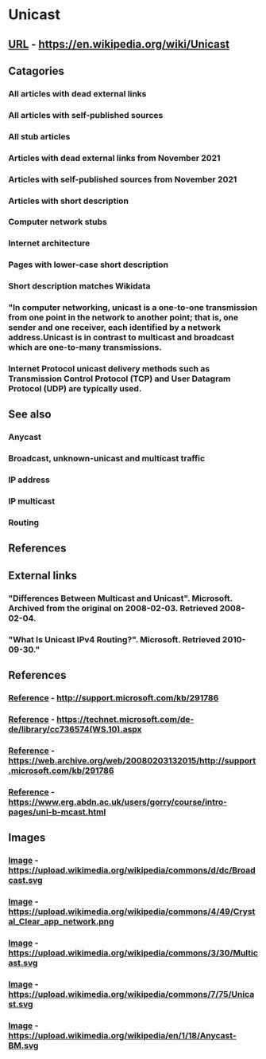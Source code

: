 # Unicast
## [URL](https://en.wikipedia.org/wiki/Unicast) - https://en.wikipedia.org/wiki/Unicast
## Catagories
### All articles with dead external links
### All articles with self-published sources
### All stub articles
### Articles with dead external links from November 2021
### Articles with self-published sources from November 2021
### Articles with short description
### Computer network stubs
### Internet architecture
### Pages with lower-case short description
### Short description matches Wikidata
### "In computer networking, unicast is a one-to-one transmission from one point in the network to another point; that is, one sender and one receiver, each identified by a network address.Unicast is in contrast to multicast and broadcast which are one-to-many transmissions. 
### Internet Protocol unicast delivery methods such as Transmission Control Protocol (TCP) and User Datagram Protocol (UDP) are typically used.
## See also  
### Anycast 
### Broadcast, unknown-unicast and multicast traffic 
### IP address 
### IP multicast 
### Routing
## References 
## External links  
### \"Differences Between Multicast and Unicast\". Microsoft. Archived from the original on 2008-02-03. Retrieved 2008-02-04. 
### \"What Is Unicast IPv4 Routing?\". Microsoft. Retrieved 2010-09-30."
## References
### [Reference](http://support.microsoft.com/kb/291786) - http://support.microsoft.com/kb/291786
### [Reference](https://technet.microsoft.com/de-de/library/cc736574(WS.10).aspx) - https://technet.microsoft.com/de-de/library/cc736574(WS.10).aspx
### [Reference](https://web.archive.org/web/20080203132015/http://support.microsoft.com/kb/291786) - https://web.archive.org/web/20080203132015/http://support.microsoft.com/kb/291786
### [Reference](https://www.erg.abdn.ac.uk/users/gorry/course/intro-pages/uni-b-mcast.html) - https://www.erg.abdn.ac.uk/users/gorry/course/intro-pages/uni-b-mcast.html
## Images
### [Image](https://upload.wikimedia.org/wikipedia/commons/d/dc/Broadcast.svg) - https://upload.wikimedia.org/wikipedia/commons/d/dc/Broadcast.svg
### [Image](https://upload.wikimedia.org/wikipedia/commons/4/49/Crystal_Clear_app_network.png) - https://upload.wikimedia.org/wikipedia/commons/4/49/Crystal_Clear_app_network.png
### [Image](https://upload.wikimedia.org/wikipedia/commons/3/30/Multicast.svg) - https://upload.wikimedia.org/wikipedia/commons/3/30/Multicast.svg
### [Image](https://upload.wikimedia.org/wikipedia/commons/7/75/Unicast.svg) - https://upload.wikimedia.org/wikipedia/commons/7/75/Unicast.svg
### [Image](https://upload.wikimedia.org/wikipedia/en/1/18/Anycast-BM.svg) - https://upload.wikimedia.org/wikipedia/en/1/18/Anycast-BM.svg